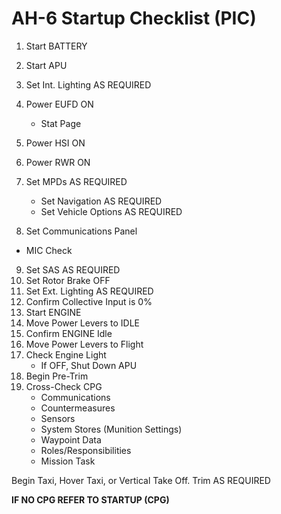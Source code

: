 # AH-6 Startup Checklist (PIC)

1.  Start BATTERY
2.  Start APU
3.  Set Int. Lighting AS REQUIRED
4.  Power EUFD ON
    - Stat Page
5.  Power HSI ON
6.  Power RWR ON
7.  Set MPDs AS REQUIRED

    - Set Navigation AS REQUIRED
    - Set Vehicle Options AS REQUIRED

8.  Set Communications Panel

- MIC Check

9. Set SAS AS REQUIRED
10. Set Rotor Brake OFF
11. Set Ext. Lighting AS REQUIRED
12. Confirm Collective Input is 0%
13. Start ENGINE
14. Move Power Levers to IDLE
15. Confirm ENGINE Idle
16. Move Power Levers to Flight
17. Check Engine Light
    - If OFF, Shut Down APU
18. Begin Pre-Trim
19. Cross-Check CPG
    - Communications
    - Countermeasures
    - Sensors
    - System Stores (Munition Settings)
    - Waypoint Data
    - Roles/Responsibilities
    - Mission Task

Begin Taxi, Hover Taxi, or Vertical Take Off. Trim AS REQUIRED

**IF NO CPG REFER TO STARTUP (CPG)**
